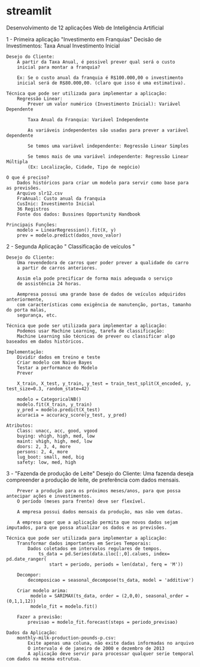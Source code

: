 # streamlit
Desenvolvimento de 12 aplicações Web de Inteligência Artificial

1 - Primeira aplicação "Investimento em Franquias"
    Decisão de Investimentos:
        Taxa Anual
        Investimento Inicial

    Desejo do Cliente:
        A partir da Taxa Anual, é possivel prever qual será o custo
        inicial para montar a franquia?

        Ex: Se o custo anual da franquia é R$100.000,00 o investimento
        inicial será de R$80.000,00. (claro que isso é uma estimativa).

    Técnica que pode ser utilizada para implementar a aplicação:
        Regressão Linear:
            Prever um valor numérico (Investimento Inicial): Variável Dependente

            Taxa Anual da Franquia: Variável Independente

            As variáveis independentes são usadas para prever a variável dependente

            Se temos uma variável independente: Regressão Linear Simples

            Se temos mais de uma variável independente: Regressão Linear Múltipla
            (Ex: Localização, Cidade, Tipo de negócio)

    O que é preciso?
        Dados históricos para criar um modelo para servir como base para as previsões.
        Arquivo slr12.csv
        FraAnual: Custo anual da franquia
        CusInic: Investimento Inicial
        36 Registros
        Fonte dos dados: Bussines Opportunity Handbook

    Principais Funções:
        modelo = LinearRegression().fit(X, y)
        prev = modelo.predict(dados_novo_valor)

2 - Segunda Aplicação " Classificação de veículos "

    Desejo do Cliente:
        Uma revendedora de carros quer poder prever a qualidade do carro
        a partir de carros anteriores.

        Assim ela pode precificar de forma mais adequada o serviço 
        de assistência 24 horas.

        Aempresa possui uma grande base de dados de veículos adquiridos anteriormente,
        com características como exigência de manutenção, portas, tamanho do porta malas,
        segurança, etc.

    Técnica que pode ser utilizada para implementar a aplicação:
        Podemos usar Machine Learning, tarefa de classificação:
        Machine Learning são técnicas de prever ou classificar algo baseados em dados históricos.

    Implementação:
        Dividir dados em treino e teste
        Criar modelo com Naive Bayes
        Testar a performance do Modelo
        Prever

        X_train, X_test, y_train, y_test = train_test_split(X_encoded, y, test_size=0.3, random_state=42)

        modelo = CategoricalNB()
        modelo.fit(X_train, y_train)
        y_pred = modelo.predict(X_test)
        acuracia = accuracy_score(y_test, y_pred)

    Atributos:
        Class: unacc, acc, good, vgood
        buying: vhigh, high, med, low
        maint: vhigh, high, med, low
        doors: 2, 3, 4, more
        persons: 2, 4, more
        lug_boot: small, med, big
        safety: low, med, high

3 - "Fazenda de produção de Leite"
    Desejo do Cliente:
        Uma fazenda deseja compreender a produção de leite, de preferência com dados mensais.

        Prever a produção para os próximos meses/anos, para que possa antecipar ações e investimentos.
        O período (meses para frente) deve ser flexível.

        A empresa possui dados mensais da produção, mas não vem datas.

        A empresa quer que a aplicação permita que novos dados sejam imputados, para que possa atualizar os dados e as previsões.

    Técnica que pode ser utilizada para implementar a aplicação:
        Transformar dados importantes em Series Temporais:
            Dados coletados em intervalos regulares de tempos.
                ts_data = pd.Series(data.iloc[:,0].calues, index= pd.date_ranger(
                    start = periodo, periods = len(data), ferq = 'M'))

        Decompor:
            decomposicao = seasonal_decompose(ts_data, model = 'additive')

        Criar modelo arima:
             modelo = SARIMAX(ts_data, order = (2,0,0), seasonal_order = (0,1,1,12))
             modelo_fit = modelo.fit()

        Fazer a previsão:
            previsao = modelo_fit.forecast(steps = periodo_previsao)

    Dados da Aplicação:
        monthly-milk-production-pounds-p.csv:
            Exite apenas uma coluna, não exite dadas informadas no arquivo
            O intervalo é de janeiro de 2000 e dezembro de 2013
            A aplicação deve servir para processar qualquer serie temporal com dados na mesma estrutua.
